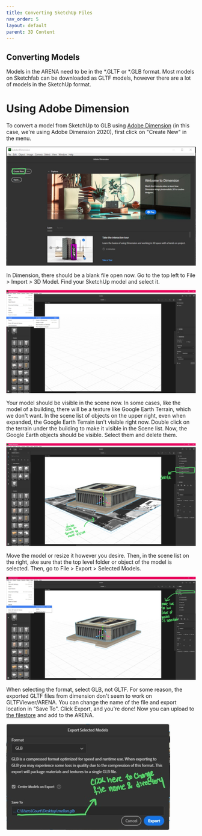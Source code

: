 ```yaml
---
title: Converting SketchUp Files
nav_order: 5
layout: default
parent: 3D Content
---
```



## Converting Models

Models in the ARENA need to be in the *.GLTF or *.GLB format. Most models on Sketchfab can be downloaded as GLTF models, however there are a lot of models in the SketchUp format. 

# Using Adobe Dimension

To convert a model from SketchUp to GLB using [Adobe Dimension](https://www.adobe.com/products/dimension.html) (in this case, we're using Adobe Dimension 2020), first click on "Create New" in the menu.

![](../../assets/img/dimension/d1.jpg)

In Dimension, there should be a blank file open now. Go to the top left to File > Import > 3D Model. Find your SketchUp model and select it. 

![](../../assets/img/dimension/d2.jpg)

Your model should be visible in the scene now. In some cases, like the model of a building, there will be a texture like Google Earth Terrain, which we don't want. In the scene list of objects on the upper right, even when expanded, the Google Earth Terrain isn't visible right now. Double click on the terrain under the building to make it visible in the Scene list. Now, the Google Earth objects should be visible. Select them and delete them.

![](../../assets/img/dimension/d3.jpg)

Move the model or resize it however you desire. Then, in the scene list on the right, ake sure that the top level folder or object of the model is selected. Then, go to File > Export > Selected Models.

![](../../assets/img/dimension/d4.jpg)

When selecting the format, select GLB, not GLTF. For some reason, the exported GLTF files from dimension don't seem to work on GLTFViewer/ARENA. You can change the name of the file and export location in "Save To". Click Export, and you're done! Now you can upload to [the filestore](https://arena.andrew.cmu.edu/storemng/) and add to the ARENA. 

![](../../assets/img/dimension/d5.jpg)
